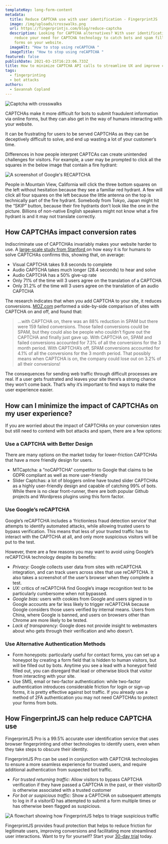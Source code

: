 ```yaml
---
templateKey: long-form-content
metadata:
  title: Reduce CAPTCHA use with user identification - FingerprintJS
  image: /img/uploads/crosswalks.png
  url: https://fingerprintjs.com/blog/reduce-captcha
  description: Looking for CAPTCHA alternatives? With user identification, you can
    reduce your need for CAPTCHA technology to catch bots and spam filling out
    forms on your website.
  imageAlt: "How to stop using reCAPTCHA "
  imageTitle: "How to stop using reCAPTCHA "
featured: false
publishDate: 2021-03-15T16:23:06.733Z
title: How to minimize CAPTCHA API calls to streamline UX and improve conversions
tags:
  - fingerprinting
  - bot attacks
authors:
  - Savannah Copland
---
```

![Captcha with crosswalks](/img/uploads/crosswalks.png "Captcha with crosswalks")

CAPTCHAs make it more difficult for bots to submit fraudulent information via online forms, but they can also get in the way of humans interacting with your website.

It can be frustrating for users to be served CAPTCHAs as they can be deceptively difficult to solve, and end up wasting a lot of your customer’s time.

Differences in how people interpret CAPTCAs can create unintended challenges for visitors. For example, a user may be prompted to click all the squares in the below image that contain a fire hydrant:

![A screenshot of Google's RECAPTCHA](/img/uploads/hydrants.png "A screenshot of Google's RECAPTCHA")

People in Mountain View, California will click the three bottom squares on the left without hesitation because they see a familiar red hydrant. A few will click all four squares on the left because the little antenna on the top is technically part of the fire hydrant. Somebody from Tokyo, Japan might hit the “SKIP” button, because their fire hydrants don’t look like the one in the picture. Billions of non-native English speakers might not know what a fire hydrant is and it may not translate correctly. 

## How CAPTCHAs impact conversion rates

Indiscriminate use of CAPTCHAs invariably makes your website harder to use. A [large-scale study from Stanford ](https://web.stanford.edu/~jurafsky/burszstein_2010_captcha.pdf)on how easy it is for humans to solve CAPTCHAs confirms this, showing that, on average:

* Visual CAPTCHA takes 9.8 seconds to complete
* Audio CAPTCHA takes much longer (28.4 seconds) to hear and solve
* Audio CAPTCHA has a 50% give-up rate
* Only 71% of the time will 3 users agree on the translation of a CAPTCHA
* Only 31.2% of the time will 3 users agree on the translation of an audio CAPTCHA

The research indicates that when you add CAPTCHA to your site, it reduces conversions. [MOZ.com](https://moz.com/blog/captchas-affect-on-conversion-rates) performed a side-by-side comparison of sites with CAPTCHA on and off, and found that: 

> ...with CAPTCHA on, there was an 88% reduction in SPAM but there were 159 failed conversions. Those failed conversions could be SPAM, but they could also be people who couldn’t figure out the CAPTCHA and finally just gave up. With CAPTCHA on, SPAM and failed conversions accounted for 7.3% of all the conversions for the 3 month period. With CAPTCHA’s off, SPAM conversions accounted for 4.1% of all the conversions for the 3 month period. That possibly means when CAPTCHA is on, the company could lose out on 3.2% of all their conversions!

The consequences for sending web traffic through difficult processes are real. If a user gets frustrated and leaves your site there’s a strong chance they won’t come back. That’s why it’s important to find ways to make the user experience easier.

## How can I minimize the impact of CAPTCHAs on my user experience?

If you are worried about the impact of CAPTCHAs on your conversion rates but still need to contend with bot attacks and spam, there are a few options:

### Use a CAPTCHA with Better Design

There are many options on the market today for lower-friction CAPTCHAs that have a more friendly design for users.

* MTCaptcha: a “noCAPTCHA” competitor to Google that claims to be GDPR compliant as well as more user-friendly
* Slider Captchas: a lot of bloggers online have touted slider CAPTCHAs as a highly user-friendly design and capable of catching 99% of bots. While there is no clear front-runner, there are both popular Github projects and Wordpress plugins using this form factor.

### Use Google’s reCAPTCHA

Google’s reCAPTCHA includes a ‘frictionless fraud detection service’ that attempts to identify automated attacks, while allowing trusted users to bypass verification. This means that less of your trusted traffic has to interact with the CAPTCHA at all, and only more suspicious visitors will be put to the test.

However, there are a few reasons you may want to avoid using Google’s reCAPTCHA technology despite its benefits:

* *Privacy:* Google collects user data from sites with reCAPTCHA integration, and can track users across sites that use reCAPTCHA. It also takes a screenshot of the user’s browser when they complete a test.
* *UX:* critics of reCAPTCHA find Google’s image recognition test to be particularly cumbersome when not bypassed. 
* *Google bias:* users with cookies from Google and users signed in to Google accounts are far less likely to trigger reCAPTCHA because Google considers those users verified by internal means. Users from China, where Google is banned, and users on browsers other than Chrome are more likely to be tested.
* *Lack of transparency:* Google does not provide insight to webmasters about who gets through their verification and who doesn’t.

### Use Alternative Authentication Methods

* Form honeypots: particularly useful for contact forms, you can set up a honeypot by creating a form field that is hidden to human visitors, but will be filled out by bots. Anytime you see a lead with a honeypot field filled out, you can disregard that lead or otherwise block that visitor from interacting with your site.
* Use SMS, email or two-factor authentication: while two-factor authentication introduces considerable friction for login or sign-up forms, it is pretty effective against bot traffic. If you already use a method of 2FA authentication you may not need CAPTCHAs to protect your forms from bots.

## How FingerprintJS can help reduce CAPTCHA use

FingerprintJS Pro is a 99.5% accurate user identification service that uses browser fingerprinting and other technologies to identify users, even when they take steps to obscure their identity.

FingerprintJS Pro can be used in conjunction with CAPTCHA technologies to ensure a more seamless experience for trusted users, and require additional authentication from suspected bot traffic.

* *For trusted returning traffic:* Allow visitors to bypass CAPTCHA verification if they have passed a CAPTCHA in the past, or their visitorID is otherwise associated with a trusted customer
* *For bot or suspicious traffic:* Show a CAPTCHA on subsequent attempts to log in if a visitorID has attempted to submit a form multiple times or has otherwise been flagged as suspicious.

![A flowchart showing how FingerprintJS helps to triage suspicious traffic](/img/uploads/copy-of-the_power_of_fingerprinting_infographic_2.png "A flowchart showing how FingerprintJS helps to triage suspicious traffic")

FingerprintJS provides fraud protection that helps to reduce friction for legitimate users, improving conversions and facilitating more streamlined user interactions. Want to try for yourself? Start your [30-day trial](https://dashboard.fingerprintjs.com/signup) today.